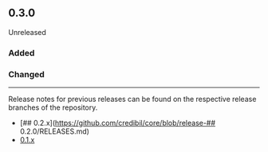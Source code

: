## 0.3.0

Unreleased

### Added

### Changed

---

Release notes for previous releases can be found on the respective release 
branches of the repository.

<!-- ARCHIVE_START -->
* [## 0.2.x](https://github.com/credibil/core/blob/release-## 0.2.0/RELEASES.md)
* [0.1.x](https://github.com/credibil/core/blob/release-0.1.0/RELEASES.md)
